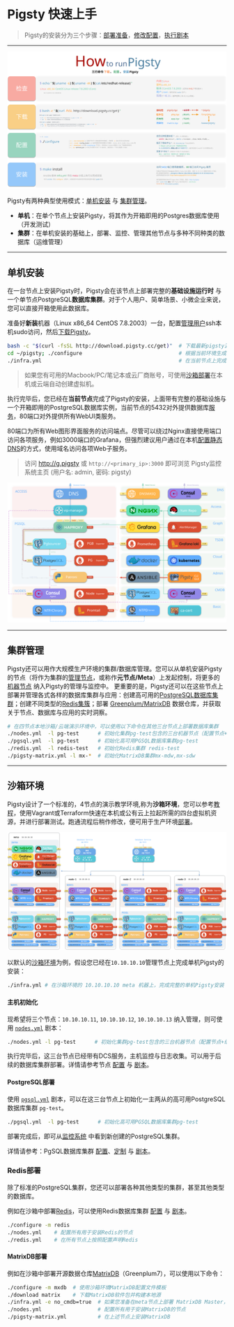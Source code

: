 # Pigsty 快速上手

> Pigsty的安装分为三个步骤：[部署准备](d-prepare.md)，[修改配置](v-config.md)，[执行剧本](p-playbook)

----------------

![](../_media/HOW_ZH.svg)

Pigsty有两种典型使用模式：[单机安装](#单机安装) 与 [集群管理](#集群管理)。

* **单机**：在单个节点上安装Pigsty，将其作为开箱即用的Postgres数据库使用（开发测试）
* **集群**：在单机安装的基础上，部署、监控、管理其他节点与多种不同种类的数据库（运维管理）


---------------------

## 单机安装

在一台节点上安装Pigsty时，Pigsty会在该节点上部署完整的**基础设施运行时** 与 一个单节点PostgreSQL**数据库集群**。对于个人用户、简单场景、小微企业来说，您可以直接开箱使用此数据库。

准备好**新装**机器（Linux x86_64 CentOS 7.8.2003）一台，配置[管理用户](d-prepare.md#管理用户置备)ssh本机sudo访问，然后[下载Pigsty](d-prepare.md#软件下载)。

```bash
bash -c "$(curl -fsSL http://download.pigsty.cc/get)"  # 下载最新pigsty源代码
cd ~/pigsty; ./configure                               # 根据当前环境生成配置
./infra.yml                                            # 在当前节点上完成安装
```

> 如果您有可用的Macbook/PC/笔记本或云厂商账号，可使用[沙箱部署](d-sandbox.md)在本机或云端自动创建虚拟机。

执行完毕后，您已经在**当前节点**完成了Pigsty的安装，上面带有完整的基础设施与一个开箱即用的PostgreSQL数据库实例，当前节点的5432对外提供数据库[服务](c-service.md#服务)，80端口对外提供所有WebUI类服务。

80端口为所有Web图形界面服务的访问端点。尽管可以绕过Nginx直接使用端口访问各项服务，例如3000端口的Grafana，但强烈建议用户通过在本机[配置静态DNS](d-sandbox.md#DNS配置)的方式，使用域名访问各项Web子服务。

> 访问 http://g.pigsty 或 `http://<primary_ip>:3000` 即可浏览 Pigsty监控系统主页 (用户名: admin, 密码: pigsty)

![](../_media/ARCH.svg)


----------------

## 集群管理


Pigsty还可以用作大规模生产环境的集群/数据库管理。您可以从单机安装Pigsty的节点（将作为集群的[管理节点](c-arch.md#管理节点)，或称作**元节点/Meta**）上发起控制，将更多的 [机器节点](p-nodes.md) 纳入Pigsty的管理与监控中。
更重要的是，Pigsty还可以在这些节点上部署并管理各式各样的数据库集群与应用：创建高可用的[PostgreSQL数据库集群](d-pgsql.md)；创建不同类型的[Redis集簇](d-redis.md)；部署 [Greenplum/MatrixDB](d-matrixdb.md) 数据仓库，并获取关于节点、数据库与应用的实时洞察。

```bash
# 在四节点本地沙箱/云端演示环境中，可以使用以下命令在其他三台节点上部署数据库集群
./nodes.yml  -l pg-test      # 初始化集群pg-test包含的三台机器节点（配置节点+纳入监控）
./pgsql.yml  -l pg-test      # 初始化高可用PGSQL数据库集群pg-test
./redis.yml  -l redis-test   # 初始化Redis集群 redis-test
./pigsty-matrix.yml -l mx-*  # 初始化MatrixDB集群mx-mdw,mx-sdw
```



----------------

## 沙箱环境

Pigsty设计了一个标准的，4节点的演示教学环境,称为**沙箱环境**，您可以参考[教程](d-sandbox.md)，使用Vagrant或Terraform快速在本机或公有云上拉起所需的四台虚拟机资源，并进行部署测试。跑通流程后稍作修改，便可用于生产环境[部署](d-deploy.md)。


[![](../_media/SANDBOX.gif)](d-sandbox.md)

以默认的[沙箱环境](d-sandbox.md)为例，假设您已经在`10.10.10.10`管理节点上完成单机Pigsty的安装：

```bash
./infra.yml # 在沙箱环境的 10.10.10.10 meta 机器上，完成完整的单机Pigsty安装
```

#### 主机初始化

现希望将三个节点：`10.10.10.11`, `10.10.10.12`, `10.10.10.13` 纳入管理，则可使用 [`nodes.yml`](p-nodes.md#nodes) 剧本：

```bash
./nodes.yml -l pg-test      # 初始化集群pg-test包含的三台机器节点（配置节点+纳入监控）
```

执行完毕后，这三台节点已经带有DCS服务，主机监控与日志收集。可以用于后续的数据库集群部署。详情请参考节点 [配置](v-nodes.md) 与 [剧本](p-nodes.md)。


#### PostgreSQL部署

使用 [`pgsql.yml`](p-pgsql.md#pgsql) 剧本，可以在这三台节点上初始化一主两从的高可用PostgreSQL数据库集群 `pg-test`。

```bash
./pgsql.yml  -l pg-test      # 初始化高可用PGSQL数据库集群pg-test
```

部署完成后，即可从[监控系统](http://demo.pigsty.cc/d/pgsql-cluster/pgsql-cluster?var-cls=pg-test) 中看到新创建的PostgreSQL集群。

详情请参考：PgSQL数据库集群 [配置](v-pgsql.md)、[定制](v-pgsql-customize.md) 与 [剧本](p-pgsql.md)。


### Redis部署

除了标准的PostgreSQL集群，您还可以部署各种其他类型的集群，甚至其他类型的数据库。

例如在沙箱中部署[Redis](d-redis.md)，可以使用Redis数据库集群 [配置](v-redis.md) 与 [剧本](p-redis.md)。

```bash   
./configure -m redis
./nodes.yml    # 配置所有用于安装Redis的节点
./redis.yml    # 在所有节点上按照配置声明Redis
```

#### MatrixDB部署

例如在沙箱中部署开源数据仓库[MatrixDB](d-matrixdb.md)（Greenplum7），可以使用以下命令：

```bash
./configure -m mxdb  # 使用沙箱环境MatrixDB配置文件模板
./download matrix    # 下载MatrixDB软件包并构建本地源
./infra.yml -e no_cmdb=true  # 如果您准备在meta节点上部署 MatrixDB Master，添加no_cmdb选项，否则正常安装即可。   
./nodes.yml                  # 配置所有用于安装MatrixDB的节点
./pigsty-matrix.yml          # 在上述节点上安装MatrixDB
```



